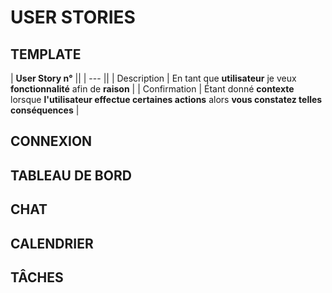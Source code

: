 # USER STORIES

## TEMPLATE
| **User Story n°** ||
| --- ||
| Description  | En tant que __utilisateur__ je veux __fonctionnalité__ afin de __raison__ |
| Confirmation  | Étant donné __contexte__ lorsque __l'utilisateur effectue certaines actions__ alors __vous constatez telles conséquences__ |


## CONNEXION





## TABLEAU DE BORD

## CHAT

## CALENDRIER

## TÂCHES
